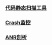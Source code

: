 ### [代码静态扫描工具](https://github.com/ningbaoqi/PerformanceOptimization/blob/master/README-jiancha.md)
### [Crash监控](https://github.com/ningbaoqi/PerformanceOptimization/blob/master/README-crash.md)
### [ANR剖析](https://github.com/ningbaoqi/PerformanceOptimization/blob/master/README-anr.md)
